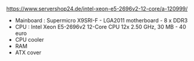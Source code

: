 https://www.servershop24.de/intel-xeon-e5-2696v2-12-core/a-120999/

- Mainboard : Supermicro X9SRI-F - LGA2011 motherboard - 8 x DDR3 
- CPU : Intel Xeon E5-2696v2 12-Core CPU 12x 2.50 GHz, 30 MB - 40 euro
- CPU cooler
- RAM
- ATX cover